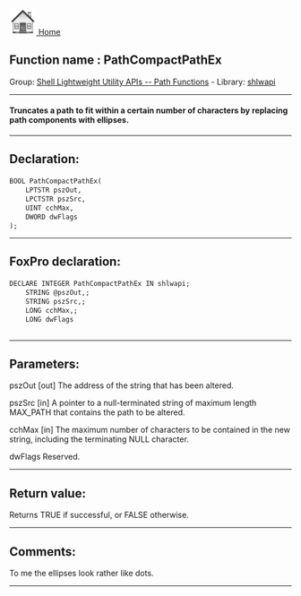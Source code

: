 [<img src="../../images/home.png"> Home ](https://github.com/VFPX/Win32API)  

## Function name : PathCompactPathEx
Group: [Shell Lightweight Utility APIs -- Path Functions](../../functions_group.md#Shell_Lightweight_Utility_APIs_--_Path_Functions)  -  Library: [shlwapi](../../../libraries.md#shlwapi)  
***  


#### Truncates a path to fit within a certain number of characters by replacing path components with ellipses.
***  


## Declaration:
```foxpro  
BOOL PathCompactPathEx(
	LPTSTR pszOut,
	LPCTSTR pszSrc,
	UINT cchMax,
	DWORD dwFlags
);  
```  
***  


## FoxPro declaration:
```foxpro  
DECLARE INTEGER PathCompactPathEx IN shlwapi;
	STRING @pszOut,;
	STRING pszSrc,;
	LONG cchMax,;
	LONG dwFlags
  
```  
***  


## Parameters:
pszOut
[out] The address of the string that has been altered.

pszSrc
[in] A pointer to a null-terminated string of maximum length MAX_PATH that contains the path to be altered.

cchMax
[in] The maximum number of characters to be contained in the new string, including the terminating NULL character.

dwFlags
Reserved.
  
***  


## Return value:
Returns TRUE if successful, or FALSE otherwise.
  
***  


## Comments:
To me the ellipses look rather like dots.  
  
***  


